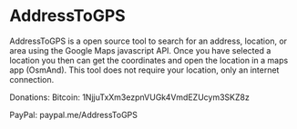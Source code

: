 # AddressToGPS
AddressToGPS is a open source tool to search for an address, location, or area using the Google Maps javascript API.
Once you have selected a location you then can get the coordinates and open the location in a maps app (OsmAnd).
This tool does not require your location, only an internet connection.

Donations:
Bitcoin:  1NjjuTxXm3ezpnVUGk4VmdEZUcym3SKZ8z

PayPal:   paypal.me/AddressToGPS
